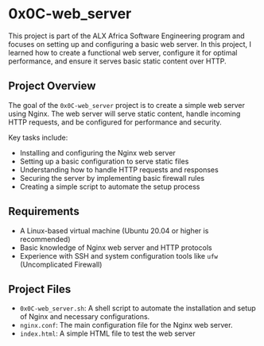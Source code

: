 # 0x0C-web_server

This project is part of the ALX Africa Software Engineering program and focuses on setting up and configuring a basic web server. In this project, I learned how to create a functional web server, configure it for optimal performance, and ensure it serves basic static content over HTTP.

## Project Overview

The goal of the `0x0C-web_server` project is to create a simple web server using Nginx. The web server will serve static content, handle incoming HTTP requests, and be configured for performance and security.

Key tasks include:

- Installing and configuring the Nginx web server
- Setting up a basic configuration to serve static files
- Understanding how to handle HTTP requests and responses
- Securing the server by implementing basic firewall rules
- Creating a simple script to automate the setup process

## Requirements

- A Linux-based virtual machine (Ubuntu 20.04 or higher is recommended)
- Basic knowledge of Nginx web server and HTTP protocols
- Experience with SSH and system configuration tools like `ufw` (Uncomplicated Firewall)
  
## Project Files

- `0x0C-web_server.sh`: A shell script to automate the installation and setup of Nginx and necessary configurations.
- `nginx.conf`: The main configuration file for the Nginx web server.
- `index.html`: A simple HTML file to test the web server
